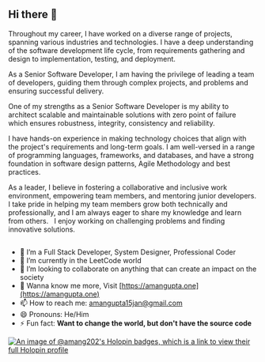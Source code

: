 ## Hi there 👋


Throughout my career, I have worked on a diverse range of projects, spanning various industries and technologies. I have a deep understanding of the software development life cycle, from requirements gathering and design to implementation, testing, and deployment.

As a Senior Software Developer, I am having the privilege of leading a team of developers, guiding them through complex projects, and problems and ensuring successful delivery. 

One of my strengths as a Senior Software Developer is my ability to architect scalable and maintainable solutions with zero point of failure which ensures robustness, integrity, consistency and reliability.

I have hands-on experience in making technology choices that align with the project's requirements and long-term goals. I am well-versed in a range of programming languages, frameworks, and databases, and have a strong foundation in software design patterns, Agile Methodology and best practices.

As a leader, I believe in fostering a collaborative and inclusive work environment, empowering team members, and mentoring junior developers. I take pride in helping my team members grow both technically and professionally, and I am always eager to share my knowledge and learn from others.   I enjoy working on challenging problems and finding innovative solutions.

##


- 🔭 I’m a Full Stack Developer, System Designer, Professional Coder
- 🌱 I’m currently in the LeetCode world
- 👯 I’m looking to collaborate on anything that can create an impact on the society
- 💬 Wanna know me more, Visit [https://amangupta.one](https://amangupta.one)
- 📫 How to reach me: [amangupta15jan@gmail.com](mail://amangupta15jan@gmail.com)
- 😄 Pronouns: He/Him
- ⚡ Fun fact: **Want to change the world, but don't have the source code**

[![An image of @amang202's Holopin badges, which is a link to view their full Holopin profile](https://holopin.me/amang202)](https://holopin.io/@amang202)

<!--
**aman-g202/aman-g202** is a ✨ _special_ ✨ repository because its `README.md` (this file) appears on your GitHub profile.

Here are some ideas to get you started:

- 🔭 I’m currently working on ...
- 🌱 I’m currently learning ...
- 👯 I’m looking to collaborate on ...
- 🤔 I’m looking for help with ...
- 💬 Ask me about ...
- 📫 How to reach me: ...
- 😄 Pronouns: ...
- ⚡ Fun fact: ...
-->
